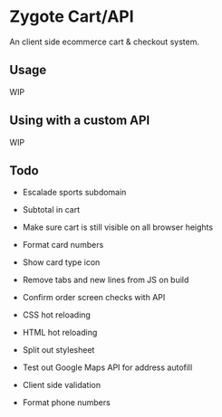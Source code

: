 # Zygote Cart/API

An client side ecommerce cart & checkout system.

## Usage

WIP

## Using with a custom API

WIP

## Todo
- Escalade sports subdomain
- Subtotal in cart
- Make sure cart is still visible on all browser heights
- Format card numbers
- Show card type icon
- Remove tabs and new lines from JS on build
- Confirm order screen checks with API

- CSS hot reloading
- HTML hot reloading
- Split out stylesheet
- Test out Google Maps API for address autofill
- Client side validation
- Format phone numbers
